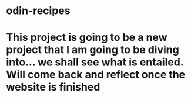 # odin-recipes
# This project is going to be a new project that I am going to be diving into... we shall see what is entailed. Will come back and reflect once the website is finished

